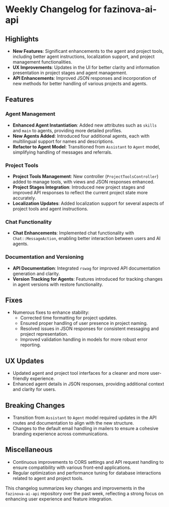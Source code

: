 # Weekly Changelog for fazinova-ai-api

## Highlights
- **New Features**: Significant enhancements to the agent and project tools, including better agent instructions, localization support, and project management functionalities.
- **UX Improvements**: Updates in the UI for better clarity and information presentation in project stages and agent management.
- **API Enhancements**: Improved JSON responses and incorporation of new methods for better handling of various projects and agents.

## Features
### Agent Management
- **Enhanced Agent Instantiation**: Added new attributes such as `skills` and `main` to agents, providing more detailed profiles.
- **New Agents Added**: Introduced four additional agents, each with multilingual support for names and descriptions.
- **Refactor to Agent Model**: Transitioned from `Assistant` to `Agent` model, simplifying handling of messages and referrals.

### Project Tools
- **Project Tools Management**: New controller (`ProjectToolsController`) added to manage tools, with views and JSON responses enhanced.
- **Project Stages Integration**: Introduced new project stages and improved API responses to reflect the current project state more accurately.
- **Localization Updates**: Added localization support for several aspects of project tools and agent instructions.

### Chat Functionality
- **Chat Enhancements**: Implemented chat functionality with `Chat::MessageAction`, enabling better interaction between users and AI agents.

### Documentation and Versioning
- **API Documentation**: Integrated `rswag` for improved API documentation generation and clarity.
- **Version Tracking for Agents**: Features introduced for tracking changes in agent versions with restore functionality.

## Fixes
- Numerous fixes to enhance stability:
    - Corrected time formatting for project updates.
    - Ensured proper handling of user presence in project naming.
    - Resolved issues in JSON responses for consistent messaging and project representation.
    - Improved validation handling in models for more robust error reporting.

## UX Updates
- Updated agent and project tool interfaces for a cleaner and more user-friendly experience.
- Enhanced agent details in JSON responses, providing additional context and clarity for users.

## Breaking Changes
- Transition from `Assistant` to `Agent` model required updates in the API routes and documentation to align with the new structure.
- Changes to the default email handling in mailers to ensure a cohesive branding experience across communications.

## Miscellaneous
- Continuous improvements to CORS settings and API request handling to ensure compatibility with various front-end applications.
- Regular optimization and performance tuning for database interactions related to agent and project tools.

This changelog summarizes key changes and improvements in the `fazinova-ai-api` repository over the past week, reflecting a strong focus on enhancing user experience and feature integration.
